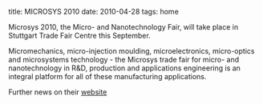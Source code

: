 title: MICROSYS 2010
date: 2010-04-28 
tags: home


Microsys 2010, the Micro- and Nanotechnology Fair, will take place in Stuttgart Trade Fair Centre this September.
<!--break-->
Micromechanics, micro-injection moulding, microelectronics, micro-optics and microsystems technology - the Microsys trade fair for micro- and nanotechnology in R&D, production and applications engineering is an integral platform for all of these manufacturing applications.

Further news on their [website](http://www.microsys-messe.com)